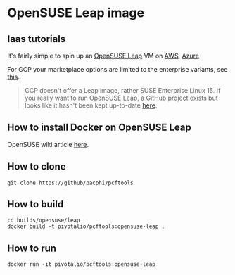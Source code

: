 # OpenSUSE Leap image

## Iaas tutorials

It's fairly simple to spin up an [OpenSUSE Leap](https://en.opensuse.org/Portal:Leap) VM on [AWS](https://aws.amazon.com/marketplace/pp/B01N4R3GJI/ref=mkt_ste_catgtm_linuxlp), [Azure](https://azuremarketplace.microsoft.com/en-gb/marketplace/apps/suse.opensuse-leap?src=nazure&tab=Reviews)

For GCP your marketplace options are limited to the enterprise variants, see [this](https://console.cloud.google.com/marketplace/details/suse-cloud/sles-15?filter=solution-type:vm&filter=category:os&id=9040bad7-cf9e-4ef0-8cce-146a986b73b5).

> GCP doesn't offer a Leap image, rather SUSE Enterprise Linux 15.  If you really want to run OpenSUSE Leap, a GitHub project exists but looks like it hasn't been kept up-to-date [here](https://github.com/anairinac/suse_gcloud_intro).

## How to install Docker on OpenSUSE Leap

OpenSUSE wiki article [here](https://en.opensuse.org/SDB:Docker).

## How to clone

```
git clone https://github/pacphi/pcftools
```

## How to build

```
cd builds/opensuse/leap
docker build -t pivotalio/pcftools:opensuse-leap .
```

## How to run

```
docker run -it pivotalio/pcftools:opensuse-leap
```
